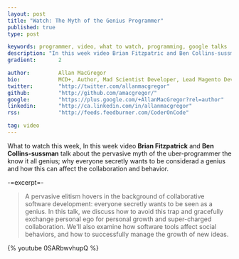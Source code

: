 ```yaml
---
layout: post
title: "Watch: The Myth of the Genius Programmer"
published: true
type: post

keywords: programmer, video, what to watch, programming, google talks
description: "In this week video Brian Fitzpatric and Ben Collins-sussman talk about the pervasive myth of the uber-programmer the know-it all genius"
gradient: 		2

author: 		Allan MacGregor
bio: 			MCD+, Author, Mad Scientist Developer, Lead Magento Developer @demacmedia.
twitter: 		"http://twitter.com/allanmacgregor"
github: 		"http://github.com/amacgregor/"
google: 		"https://plus.google.com/+AllanMacGregor?rel=author"
linkedin: 		"http://ca.linkedin.com/in/allanmacgregor"
rss: 			"http://feeds.feedburner.com/CoderOnCode"

tag: video
---
```


What to watch this week, In this week video **Brian Fitzpatrick** and **Ben Collins-sussman** talk about the pervasive myth of the uber-programmer the
know it all genius; why everyone secretly wants to be considerad a genius and how this can affect the collaboration and behavior. 

-=excerpt=-

> A pervasive elitism hovers in the background of collaborative software development: everyone secretly wants to be seen as a genius. In this talk,
> we discuss how to avoid this trap and gracefully exchange personal ego for personal growth and super-charged collaboration. We'll also examine how
> software tools affect social behaviors, and how to successfully manage the growth of new ideas.

{% youtube 0SARbwvhupQ %}
